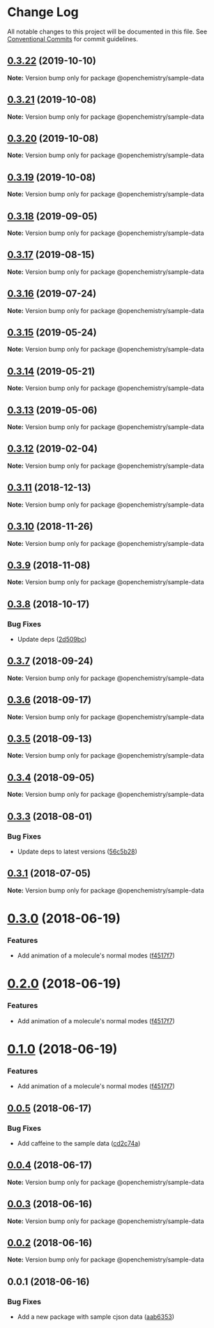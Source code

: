 # Change Log

All notable changes to this project will be documented in this file.
See [Conventional Commits](https://conventionalcommits.org) for commit guidelines.

## [0.3.22](https://github.com/OpenChemistry/oc-web-components/compare/@openchemistry/sample-data@0.3.21...@openchemistry/sample-data@0.3.22) (2019-10-10)

**Note:** Version bump only for package @openchemistry/sample-data





## [0.3.21](https://github.com/OpenChemistry/oc-web-components/compare/@openchemistry/sample-data@0.3.20...@openchemistry/sample-data@0.3.21) (2019-10-08)

**Note:** Version bump only for package @openchemistry/sample-data





## [0.3.20](https://github.com/OpenChemistry/oc-web-components/compare/@openchemistry/sample-data@0.3.19...@openchemistry/sample-data@0.3.20) (2019-10-08)

**Note:** Version bump only for package @openchemistry/sample-data





## [0.3.19](https://github.com/OpenChemistry/oc-web-components/compare/@openchemistry/sample-data@0.3.18...@openchemistry/sample-data@0.3.19) (2019-10-08)

**Note:** Version bump only for package @openchemistry/sample-data





## [0.3.18](https://github.com/OpenChemistry/oc-web-components/compare/@openchemistry/sample-data@0.3.17...@openchemistry/sample-data@0.3.18) (2019-09-05)

**Note:** Version bump only for package @openchemistry/sample-data





## [0.3.17](https://github.com/OpenChemistry/oc-web-components/compare/@openchemistry/sample-data@0.3.16...@openchemistry/sample-data@0.3.17) (2019-08-15)

**Note:** Version bump only for package @openchemistry/sample-data





## [0.3.16](https://github.com/OpenChemistry/oc-web-components/compare/@openchemistry/sample-data@0.3.15...@openchemistry/sample-data@0.3.16) (2019-07-24)

**Note:** Version bump only for package @openchemistry/sample-data





## [0.3.15](https://github.com/OpenChemistry/oc-web-components/compare/@openchemistry/sample-data@0.3.14...@openchemistry/sample-data@0.3.15) (2019-05-24)

**Note:** Version bump only for package @openchemistry/sample-data





## [0.3.14](https://github.com/OpenChemistry/oc-web-components/compare/@openchemistry/sample-data@0.3.13...@openchemistry/sample-data@0.3.14) (2019-05-21)

**Note:** Version bump only for package @openchemistry/sample-data





## [0.3.13](https://github.com/OpenChemistry/oc-web-components/compare/@openchemistry/sample-data@0.3.12...@openchemistry/sample-data@0.3.13) (2019-05-06)

**Note:** Version bump only for package @openchemistry/sample-data





## [0.3.12](https://github.com/OpenChemistry/oc-web-components/compare/@openchemistry/sample-data@0.3.11...@openchemistry/sample-data@0.3.12) (2019-02-04)

**Note:** Version bump only for package @openchemistry/sample-data





## [0.3.11](https://github.com/OpenChemistry/oc-web-components/compare/@openchemistry/sample-data@0.3.10...@openchemistry/sample-data@0.3.11) (2018-12-13)

**Note:** Version bump only for package @openchemistry/sample-data





## [0.3.10](https://github.com/OpenChemistry/oc-web-components/compare/@openchemistry/sample-data@0.3.9...@openchemistry/sample-data@0.3.10) (2018-11-26)

**Note:** Version bump only for package @openchemistry/sample-data





## [0.3.9](https://github.com/OpenChemistry/oc-web-components/compare/@openchemistry/sample-data@0.3.8...@openchemistry/sample-data@0.3.9) (2018-11-08)

**Note:** Version bump only for package @openchemistry/sample-data





## [0.3.8](https://github.com/OpenChemistry/oc-web-components/compare/@openchemistry/sample-data@0.3.7...@openchemistry/sample-data@0.3.8) (2018-10-17)


### Bug Fixes

* Update deps ([2d509bc](https://github.com/OpenChemistry/oc-web-components/commit/2d509bc))





<a name="0.3.7"></a>
## [0.3.7](https://github.com/OpenChemistry/oc-web-components/compare/@openchemistry/sample-data@0.3.6...@openchemistry/sample-data@0.3.7) (2018-09-24)




**Note:** Version bump only for package @openchemistry/sample-data

<a name="0.3.6"></a>
## [0.3.6](https://github.com/OpenChemistry/oc-web-components/compare/@openchemistry/sample-data@0.3.5...@openchemistry/sample-data@0.3.6) (2018-09-17)




**Note:** Version bump only for package @openchemistry/sample-data

<a name="0.3.5"></a>
## [0.3.5](https://github.com/OpenChemistry/oc-web-components/compare/@openchemistry/sample-data@0.3.4...@openchemistry/sample-data@0.3.5) (2018-09-13)




**Note:** Version bump only for package @openchemistry/sample-data

<a name="0.3.4"></a>
## [0.3.4](https://github.com/OpenChemistry/oc-web-components/compare/@openchemistry/sample-data@0.3.3...@openchemistry/sample-data@0.3.4) (2018-09-05)




**Note:** Version bump only for package @openchemistry/sample-data

<a name="0.3.3"></a>
## [0.3.3](https://github.com/OpenChemistry/oc-web-components/compare/@openchemistry/sample-data@0.3.1...@openchemistry/sample-data@0.3.3) (2018-08-01)


### Bug Fixes

* Update deps to latest versions ([56c5b28](https://github.com/OpenChemistry/oc-web-components/commit/56c5b28))




<a name="0.3.1"></a>
## [0.3.1](https://github.com/OpenChemistry/oc-web-components/compare/@openchemistry/sample-data@0.3.0...@openchemistry/sample-data@0.3.1) (2018-07-05)




**Note:** Version bump only for package @openchemistry/sample-data

<a name="0.3.0"></a>
# [0.3.0](https://github.com/OpenChemistry/oc-web-components/compare/@openchemistry/sample-data@0.0.5...@openchemistry/sample-data@0.3.0) (2018-06-19)


### Features

* Add animation of a molecule's normal modes ([f4517f7](https://github.com/OpenChemistry/oc-web-components/commit/f4517f7))




<a name="0.2.0"></a>
# [0.2.0](https://github.com/OpenChemistry/oc-web-components/compare/@openchemistry/sample-data@0.0.5...@openchemistry/sample-data@0.2.0) (2018-06-19)


### Features

* Add animation of a molecule's normal modes ([f4517f7](https://github.com/OpenChemistry/oc-web-components/commit/f4517f7))




<a name="0.1.0"></a>
# [0.1.0](https://github.com/OpenChemistry/oc-web-components/compare/@openchemistry/sample-data@0.0.5...@openchemistry/sample-data@0.1.0) (2018-06-19)


### Features

* Add animation of a molecule's normal modes ([f4517f7](https://github.com/OpenChemistry/oc-web-components/commit/f4517f7))




<a name="0.0.5"></a>
## [0.0.5](https://github.com/OpenChemistry/oc-web-components/compare/@openchemistry/sample-data@0.0.4...@openchemistry/sample-data@0.0.5) (2018-06-17)


### Bug Fixes

* Add caffeine to the sample data ([cd2c74a](https://github.com/OpenChemistry/oc-web-components/commit/cd2c74a))




<a name="0.0.4"></a>
## [0.0.4](https://github.com/OpenChemistry/oc-web-components/compare/@openchemistry/sample-data@0.0.3...@openchemistry/sample-data@0.0.4) (2018-06-17)




**Note:** Version bump only for package @openchemistry/sample-data

<a name="0.0.3"></a>
## [0.0.3](https://github.com/OpenChemistry/oc-web-components/compare/@openchemistry/sample-data@0.0.2...@openchemistry/sample-data@0.0.3) (2018-06-16)




**Note:** Version bump only for package @openchemistry/sample-data

<a name="0.0.2"></a>
## [0.0.2](https://github.com/OpenChemistry/oc-web-components/compare/@openchemistry/sample-data@0.0.1...@openchemistry/sample-data@0.0.2) (2018-06-16)




**Note:** Version bump only for package @openchemistry/sample-data

<a name="0.0.1"></a>
## 0.0.1 (2018-06-16)


### Bug Fixes

* Add a new package with sample cjson data ([aab6353](https://github.com/OpenChemistry/oc-web-components/commit/aab6353))
